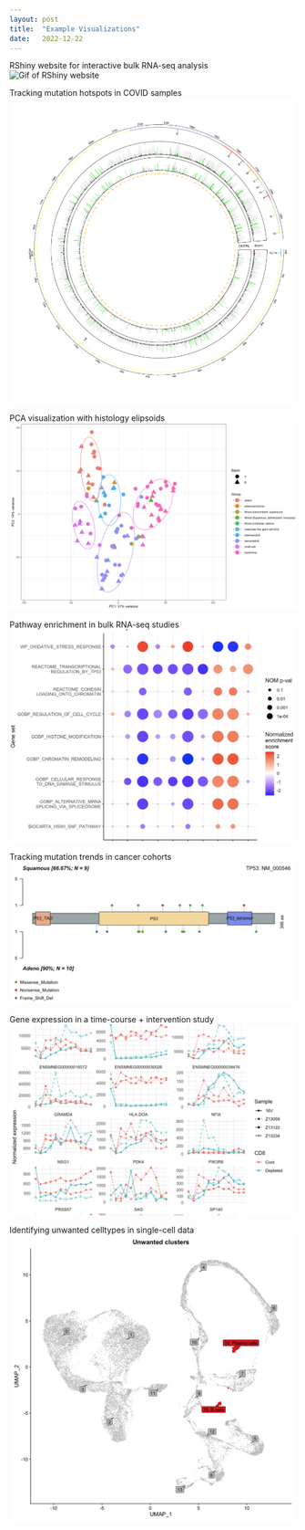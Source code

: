 ```yaml
---
layout: post
title:  "Example Visualizations"
date:   2022-12-22
---
```


RShiny website for interactive bulk RNA-seq analysis
![Gif of RShiny website](/assets/images/rshiny_trimmed.gif)

Tracking mutation hotspots in COVID samples
![Example Circos plot](/assets/images/circos.png)

PCA visualization with histology elipsoids 
![Example PCA plot](/assets/images/pca.png)

Pathway enrichment in bulk RNA-seq studies
![Example GSEA plot](/assets/images/gsea.png)

Tracking mutation trends in cancer cohorts
![Example lolipop plot](/assets/images/lolipop.png)

Gene expression in a time-course + intervention study
![Example expression plot](/assets/images/expression_trends.png)

Identifying unwanted celltypes in single-cell data
![Example UMAP plot](/assets/images/umap.png)
